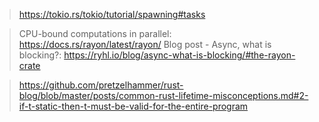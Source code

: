 > https://tokio.rs/tokio/tutorial/spawning#tasks

> CPU-bound computations in parallel: https://docs.rs/rayon/latest/rayon/
> Blog post - Async, what is blocking?: https://ryhl.io/blog/async-what-is-blocking/#the-rayon-crate

> https://github.com/pretzelhammer/rust-blog/blob/master/posts/common-rust-lifetime-misconceptions.md#2-if-t-static-then-t-must-be-valid-for-the-entire-program
